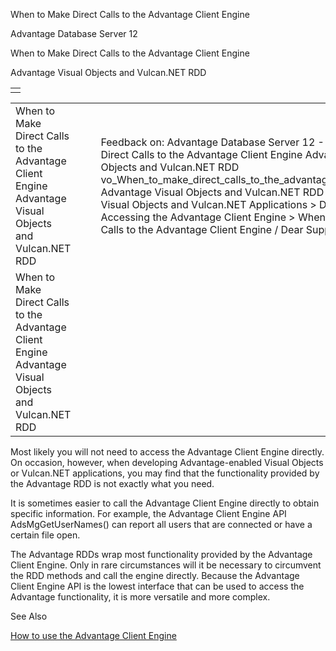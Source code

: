 When to Make Direct Calls to the Advantage Client Engine




Advantage Database Server 12  

When to Make Direct Calls to the Advantage Client Engine

Advantage Visual Objects and Vulcan.NET RDD

|  |
| --- |
|  |

|  |  |  |  |  |
| --- | --- | --- | --- | --- |
| When to Make Direct Calls to the Advantage Client Engine  Advantage Visual Objects and Vulcan.NET RDD |  |  | Feedback on: Advantage Database Server 12 - When to Make Direct Calls to the Advantage Client Engine Advantage Visual Objects and Vulcan.NET RDD vo\_When\_to\_make\_direct\_calls\_to\_the\_advantage\_client\_engine Advantage Visual Objects and Vulcan.NET RDD > Developing Visual Objects and Vulcan.NET Applications > Directly Accessing the Advantage Client Engine > When to Make Direct Calls to the Advantage Client Engine / Dear Support Staff, |  |
| When to Make Direct Calls to the Advantage Client Engine  Advantage Visual Objects and Vulcan.NET RDD |  |  |  |  |

Most likely you will not need to access the Advantage Client Engine directly. On occasion, however, when developing Advantage-enabled Visual Objects or Vulcan.NET applications, you may find that the functionality provided by the Advantage RDD is not exactly what you need.

It is sometimes easier to call the Advantage Client Engine directly to obtain specific information. For example, the Advantage Client Engine API AdsMgGetUserNames() can report all users that are connected or have a certain file open.

The Advantage RDDs wrap most functionality provided by the Advantage Client Engine. Only in rare circumstances will it be necessary to circumvent the RDD methods and call the engine directly. Because the Advantage Client Engine API is the lowest interface that can be used to access the Advantage functionality, it is more versatile and more complex.

See Also

[How to use the Advantage Client Engine](vo_how_to_use_the_advantage_client_engine.htm)